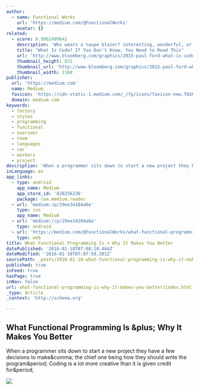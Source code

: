 ```yaml
---
author:
  - name: Functional Works
    url: 'https://medium.com/@FunctionalWorks'
    avatar: {}
related:
  - score: 0.5062499642
    description: 'Who wears a taupe blazer? interesting, wonderful, or disturbing way. A computer is a clock with benefits. They all work the same, doing second-grade math, one step at a time: Tick, take a number and put it in box one. Tick, take another number, put it in box two.'
    title: "What Is Code? If You Don't Know, You Need to Read This"
    url: 'http://www.bloomberg.com/graphics/2015-paul-ford-what-is-code/'
    thumbnail_height: 872
    thumbnail_url: 'http://www.bloomberg.com/graphics/2015-paul-ford-what-is-code/images/promo.jpg'
    thumbnail_width: 1160
publisher:
  url: 'https://medium.com'
  name: Medium
  favicon: 'https://cdn-static-1.medium.com/_/fp/icons/favicon-new.TAS6uQ-Y7kcKgi0xjcYHXw.ico'
  domain: medium.com
keywords:
  - factory
  - styles
  - programming
  - functional
  - overseer
  - room
  - languages
  - car
  - workers
  - project
description: 'When a programmer sits down to start a new project they have a few decisions to make, the chief one being how they should write the program. Coding is a lot more creative than it is given credit for.'
inLanguage: en
app_links:
  - type: android
    app_name: Medium
    app_store_id: '828256236'
    package: com.medium.reader
  - url: 'medium:/p/29ee34284a6e'
    type: ios
    app_name: Medium
  - url: 'medium://p/29ee34284a6e'
    type: android
  - url: 'https://medium.com/@FunctionalWorks/what-functional-programming-is-why-it-makes-you-better-29ee34284a6e'
    type: web
title: What Functional Programming Is + Why It Makes You Better
datePublished: '2016-01-18T07:08:10.464Z'
dateModified: '2016-01-18T07:07:58.201Z'
sourcePath: _posts/2016-01-18-what-functional-programming-is-why-it-makes-you-better.md
published: true
inFeed: true
hasPage: true
inNav: false
url: what-functional-programming-is-why-it-makes-you-better/index.html
_type: Article
_context: 'http://schema.org'

---
```

<article style=""><h1>What Functional Programming Is &amp;plus; Why It Makes You Better</h1><p>When a programmer sits down to start a new project they have a few decisions to make&amp;comma; the chief one being how they should write the program&amp;period; Coding is a lot more creative than it is given credit for&amp;period;</p><img src="https://cdn-images-1.medium.com/max/800/0*DL9zakp4AYCQP3UK.jpg" /></article>